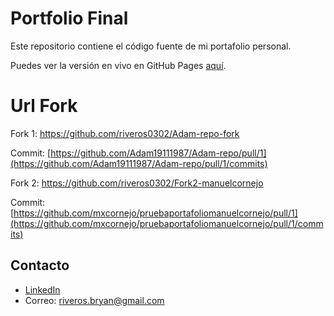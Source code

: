 # Portfolio Final

Este repositorio contiene el código fuente de mi portafolio personal.

Puedes ver la versión en vivo en GitHub Pages [aquí](https://riveros0302.github.io/portfolio_final/).


# Url Fork
Fork 1: https://github.com/riveros0302/Adam-repo-fork

Commit: [https://github.com/Adam19111987/Adam-repo/pull/1](https://github.com/Adam19111987/Adam-repo/pull/1/commits)



Fork 2: https://github.com/riveros0302/Fork2-manuelcornejo

Commit: [https://github.com/mxcornejo/pruebaportafoliomanuelcornejo/pull/1](https://github.com/mxcornejo/pruebaportafoliomanuelcornejo/pull/1/commits)

## Contacto

- [LinkedIn](https://linkedin.com/in/bryan-riveros-paredes)
- Correo: riveros.bryan@gmail.com
